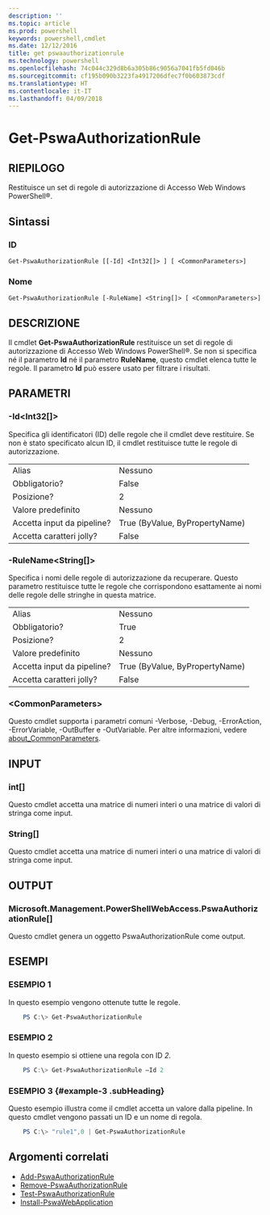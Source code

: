 ```yaml
---
description: ''
ms.topic: article
ms.prod: powershell
keywords: powershell,cmdlet
ms.date: 12/12/2016
title: get pswaauthorizationrule
ms.technology: powershell
ms.openlocfilehash: 74c044c329d8b6a305b86c9056a7041fb5fd046b
ms.sourcegitcommit: cf195b090b3223fa4917206dfec7f0b603873cdf
ms.translationtype: HT
ms.contentlocale: it-IT
ms.lasthandoff: 04/09/2018
---
```

# <a name="get-pswaauthorizationrule"></a>Get-PswaAuthorizationRule

## <a name="synopsis"></a>RIEPILOGO

Restituisce un set di regole di autorizzazione di Accesso Web Windows PowerShell®.

## <a name="syntax"></a>Sintassi

### <a name="id"></a>ID
```
Get-PswaAuthorizationRule [[-Id] <Int32[]> ] [ <CommonParameters>]
```

### <a name="name"></a>Nome
```
Get-PswaAuthorizationRule [-RuleName] <String[]> [ <CommonParameters>]
```

## <a name="description"></a>DESCRIZIONE

Il cmdlet **Get-PswaAuthorizationRule** restituisce un set di regole di autorizzazione di Accesso Web Windows PowerShell®.
Se non si specifica né il parametro **Id** né il parametro **RuleName**, questo cmdlet elenca tutte le regole. Il parametro **Id** può essere usato per filtrare i risultati.

## <a name="parameters"></a>PARAMETRI

### <a name="-idltint32gt"></a>-Id&lt;Int32\[\]&gt;

Specifica gli identificatori (ID) delle regole che il cmdlet deve restituire. Se non è stato specificato alcun ID, il cmdlet restituisce tutte le regole di autorizzazione.

|||
|-|-|
| Alias                              | Nessuno                                 |
| Obbligatorio?                            | False                                |
| Posizione?                            | 2                                    |
| Valore predefinito                        | Nessuno                                 |
| Accetta input da pipeline?               | True (ByValue, ByPropertyName)       |
| Accetta caratteri jolly?          | False                                |

### <a name="-rulenameltstringgt"></a>-RuleName&lt;String\[\]&gt;

Specifica i nomi delle regole di autorizzazione da recuperare. Questo parametro restituisce tutte le regole che corrispondono esattamente ai nomi delle regole delle stringhe in questa matrice.

|||
|-|-|
| Alias                              | Nessuno                                 |
| Obbligatorio?                            | True                                 |
| Posizione?                            | 2                                    |
| Valore predefinito                        | Nessuno                                 |
| Accetta input da pipeline?               | True (ByValue, ByPropertyName)       |
| Accetta caratteri jolly?          | False                                |

### <a name="ltcommonparametersgt"></a>&lt;CommonParameters&gt;

Questo cmdlet supporta i parametri comuni -Verbose, -Debug, -ErrorAction, -ErrorVariable, -OutBuffer e -OutVariable.
Per altre informazioni, vedere [about_CommonParameters](http://go.microsoft.com/fwlink/p/?LinkID=113216).

## <a name="inputs"></a>INPUT

### <a name="int"></a>int\[\]

Questo cmdlet accetta una matrice di numeri interi o una matrice di valori di stringa come input.

### <a name="string"></a>String\[\]

Questo cmdlet accetta una matrice di numeri interi o una matrice di valori di stringa come input.

## <a name="outputs"></a>OUTPUT

### <a name="microsoftmanagementpowershellwebaccesspswaauthorizationrule"></a>Microsoft.Management.PowerShellWebAccess.PswaAuthorizationRule\[\]

Questo cmdlet genera un oggetto PswaAuthorizationRule come output.


## <a name="examples"></a>ESEMPI

### <a name="example-1"></a>ESEMPIO 1

In questo esempio vengono ottenute tutte le regole.

```PowerShell
    PS C:\> Get-PswaAuthorizationRule
```

### <a name="example-2"></a>ESEMPIO 2

In questo esempio si ottiene una regola con ID *2*.

```PowerShell
    PS C:\> Get-PswaAuthorizationRule –Id 2
```

### <a name="example-3-example-3-subheading"></a>ESEMPIO 3 {#example-3 .subHeading}

Questo esempio illustra come il cmdlet accetta un valore dalla pipeline.
In questo cmdlet vengono passati un ID e un nome di regola.

```PowerShell
    PS C:\> "rule1",0 | Get-PswaAuthorizationRule
```

## <a name="related-topics"></a>Argomenti correlati

- [Add-PswaAuthorizationRule](add-pswaauthorizationrule.md)
- [Remove-PswaAuthorizationRule](remove-pswaauthorizationrule.md)
- [Test-PswaAuthorizationRule](test-pswaauthorizationrule.md)
- [Install-PswaWebApplication](install-pswawebapplication.md)